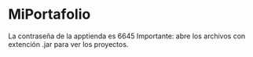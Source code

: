 # MiPortafolio
La contraseña de la apptienda es 6645
Importante: 
abre los archivos con extención .jar para ver los proyectos. 
